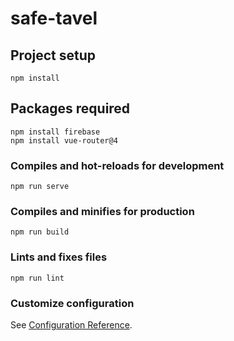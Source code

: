 # safe-tavel

## Project setup
```
npm install
```

## Packages required
```
npm install firebase
npm install vue-router@4
```

### Compiles and hot-reloads for development
```
npm run serve
```

### Compiles and minifies for production
```
npm run build
```

### Lints and fixes files
```
npm run lint
```

### Customize configuration
See [Configuration Reference](https://cli.vuejs.org/config/).
